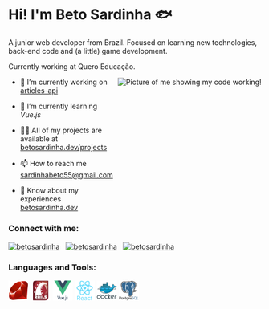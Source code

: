 # Hi! I'm Beto Sardinha :fish:

A junior web developer from Brazil. Focused on learning new technologies, back-end code and (a little) game development.

Currently working at Quero Educação.

<img alt="Picture of me showing my code working!" src="https://www.r2pg.com.br/wp-content/uploads/2016/09/17992-GrimFandango.jpg" height="300" align="right" />

- 🔭 I’m currently working on [articles-api](https://github.com/betosardinha/articles-api)

- 🌱 I’m currently learning *Vue.js*

- 👨‍💻 All of my projects are available at [betosardinha.dev/projects](betosardinha.dev/projects)

- 📫 How to reach me sardinhabeto55@gmail.com

- 📄 Know about my experiences [betosardinha.dev](betosardinha.dev)

<h3 align="left">Connect with me:</h3>
<p align="left">
  <a href="https://linkedin.com/in/betosardinha" target="blank"><img align="center" src="https://cdn-icons-png.flaticon.com/512/174/174857.png" alt="betosardinha" height="30" width="30" /></a> &nbsp;
  <a href="https://dev.to/betosardinha" target="blank"><img align="center" src="https://d2fltix0v2e0sb.cloudfront.net/dev-black.png" alt="betosardinha" height="30" width="30" /></a> &nbsp;
  <a href="https://instagram.com/betosardinha" target="blank"><img align="center" src="https://raw.githubusercontent.com/rahuldkjain/github-profile-readme-generator/master/src/images/icons/Social/instagram.svg" alt="betosardinha" height="30" width="30" /></a>
</p>

<h3 align="left">Languages and Tools:</h3>
<p align="left">
  <a href="https://www.ruby-lang.org/en/" target="_blank" rel="noreferrer"><img src="https://raw.githubusercontent.com/devicons/devicon/master/icons/ruby/ruby-original.svg" alt="ruby" width="40" height="40"/></a>
  <a href="https://rubyonrails.org" target="_blank" rel="noreferrer"><img src="https://raw.githubusercontent.com/devicons/devicon/master/icons/rails/rails-original-wordmark.svg" alt="rails" width="40" height="40"/></a>
  <a href="https://vuejs.org/" target="_blank" rel="noreferrer"><img src="https://raw.githubusercontent.com/devicons/devicon/master/icons/vuejs/vuejs-original-wordmark.svg" alt="vuejs" width="40" height="40"/></a>
  <a href="https://reactjs.org/" target="_blank" rel="noreferrer"><img src="https://raw.githubusercontent.com/devicons/devicon/master/icons/react/react-original-wordmark.svg" alt="react" width="40" height="40"/></a>
  <a href="https://www.docker.com/" target="_blank" rel="noreferrer"><img src="https://raw.githubusercontent.com/devicons/devicon/master/icons/docker/docker-original-wordmark.svg" alt="docker" width="40" height="40"/></a>
  <a href="https://www.postgresql.org" target="_blank" rel="noreferrer"><img src="https://raw.githubusercontent.com/devicons/devicon/master/icons/postgresql/postgresql-original-wordmark.svg" alt="postgresql" width="40" height="40"/></a>
</p>
